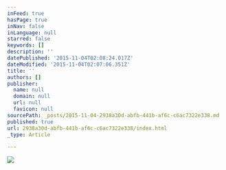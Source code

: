 ```yaml
---
inFeed: true
hasPage: true
inNav: false
inLanguage: null
starred: false
keywords: []
description: ''
datePublished: '2015-11-04T02:08:24.017Z'
dateModified: '2015-11-04T02:07:06.351Z'
title: ''
authors: []
publisher:
  name: null
  domain: null
  url: null
  favicon: null
sourcePath: _posts/2015-11-04-2938a30d-abfb-441b-af6c-c6ac7322e338.md
published: true
url: 2938a30d-abfb-441b-af6c-c6ac7322e338/index.html
_type: Article

---
```

![](https://the-grid-user-content.s3-us-west-2.amazonaws.com/d9ee2076-4a7c-476f-bb95-b389aaa36003.jpg)
